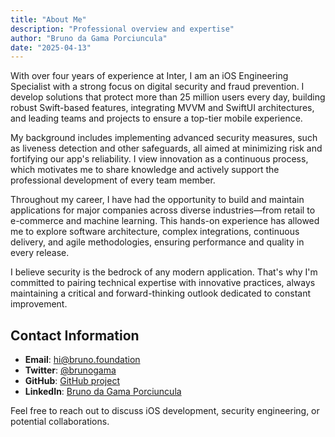 ```yaml
---
title: "About Me"
description: "Professional overview and expertise"
author: "Bruno da Gama Porciuncula"
date: "2025-04-13"
---
```


With over four years of experience at Inter, I am an iOS Engineering Specialist with a strong focus on digital security and fraud prevention. I develop solutions that protect more than 25 million users every day, building robust Swift-based features, integrating MVVM and SwiftUI architectures, and leading teams and projects to ensure a top-tier mobile experience.

My background includes implementing advanced security measures, such as liveness detection and other safeguards, all aimed at minimizing risk and fortifying our app's reliability. I view innovation as a continuous process, which motivates me to share knowledge and actively support the professional development of every team member.

Throughout my career, I have had the opportunity to build and maintain applications for major companies across diverse industries—from retail to e-commerce and machine learning. This hands-on experience has allowed me to explore software architecture, complex integrations, continuous delivery, and agile methodologies, ensuring performance and quality in every release.

I believe security is the bedrock of any modern application. That's why I'm committed to pairing technical expertise with innovative practices, always maintaining a critical and forward-thinking outlook dedicated to constant improvement.


## Contact Information

- **Email**: hi@bruno.foundation
- **Twitter**: [@brunogama](https://twitter.com/brunogama)
- **GitHub**: [GitHub project](https://github.com/brunogama)
- **LinkedIn**: [Bruno da Gama Porciuncula](https://linkedin.com/in/brunogama)

Feel free to reach out to discuss iOS development, security engineering, or potential collaborations.

